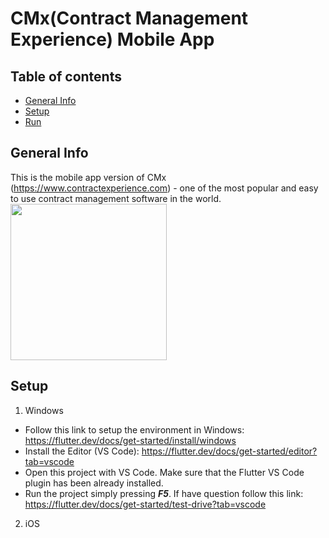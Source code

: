 # CMx(Contract Management Experience) Mobile App

## Table of contents
* [General Info](##General-Info)
* [Setup](##Setup)
* [Run](##Run)

## General Info
  This is the mobile app version of CMx (https://www.contractexperience.com) - one of the most popular and easy to use contract management software in the world.
  <img src='https://github.com/sysintellects/cmx-mobile/blob/master/assets/img/Preview.png' width='250'>
  
## Setup 
1. Windows
  - Follow this link to setup the environment in Windows: https://flutter.dev/docs/get-started/install/windows
  - Install the Editor (VS Code): https://flutter.dev/docs/get-started/editor?tab=vscode
  - Open this project with VS Code. Make sure that the Flutter VS Code plugin has been already installed. 
  - Run the project simply pressing ***F5***. If have question follow this link: https://flutter.dev/docs/get-started/test-drive?tab=vscode
2. iOS
